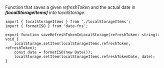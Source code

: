 Function that saves a given _refreshToken_ and the actual date in **_[localStorageItems]_** into _localStorage_.

```tsx
import { localStorageItems } from './localStorageItems';
import { formatISO } from 'date-fns';

export function saveRefreshTokenInLocalStorage(refreshToken: string): void {
    localStorage.setItem(localStorageItems.refreshToken, refreshToken);
    const date = formatISO(new Date());
    localStorage.setItem(localStorageItems.refreshTokenDate, date);
}
```